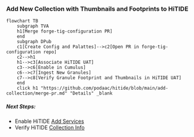 ### Add New Collection with Thumbnails and Footprints to HiTIDE

```mermaid
flowchart TB
    subgraph TVA
    h1[Merge forge-tig-configuration PR]
    end
    subgraph DPub
    c1[Create Config and Palattes]-->c2[Open PR in forge-tig-configuration repo]
    c2-->h1
    h1-->c3[Associate HiTIDE UAT]
    c3-->c6[Enable in Cumulus]
    c6-->c7[Ingest New Granules]
    c7-->c8[Verify Granule Footprint and Thumbnails in HiTIDE UAT]
    end
    click h1 "https://github.com/podaac/hitide/blob/main/add-collection/merge-pr.md" "Details" _blank
```

##### Next Steps:

* Enable HiTIDE [Add Services](enable-services.md)
* Verify HiTIDE [Collection Info](enable-services.md)
